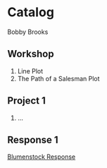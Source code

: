 # Catalog

Bobby Brooks

## Workshop

1. Line Plot
2. The Path of a Salesman Plot

## Project 1

1. ...

## Response 1
[Blumenstock Response](https://github.com/bobbybWM/Workshop-1/blob/master/blumenstock.md)

